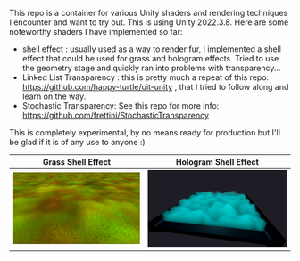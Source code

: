 This repo is a container for various Unity shaders and rendering techniques I encounter and want to try out. This is using Unity 2022.3.8.
Here are some noteworthy shaders I have implemented so far:

* shell effect : usually used as a way to render fur, I implemented a shell effect that could be used for grass and hologram effects.
  Tried to use the geometry stage and quickly ran into problems with transparency...
* Linked List Transparency : this is pretty much a repeat of this repo: https://github.com/happy-turtle/oit-unity , that I tried to follow along and learn on the way.
* Stochastic Transparency: See this repo for more info: https://github.com/frettini/StochasticTransparency
  
This is completely experimental, by no means ready for production but I'll be glad if it is of any use to anyone :)

| Grass Shell Effect | Hologram Shell Effect |
|---|---|
| ![](https://github.com/frettini/UnityURPAwesomeShaders/blob/master/Docs/GrassShellEffect.jpg) | ![](https://github.com/frettini/UnityURPAwesomeShaders/blob/master/Docs/HologramShellEffect.jpg) |
